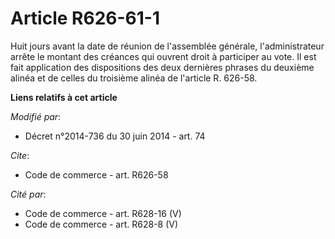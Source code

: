 # Article R626-61-1

Huit jours avant la date de réunion de l'assemblée générale, l'administrateur arrête le montant des créances qui ouvrent
droit à participer au vote. Il est fait application des dispositions des deux dernières phrases du deuxième alinéa et de
celles du troisième alinéa de l'article R. 626-58.

**Liens relatifs à cet article**

_Modifié par_:

  - Décret n°2014-736 du 30 juin 2014 - art. 74

_Cite_:

  - Code de commerce - art. R626-58

_Cité par_:

  - Code de commerce - art. R628-16 (V)
  - Code de commerce - art. R628-8 (V)
